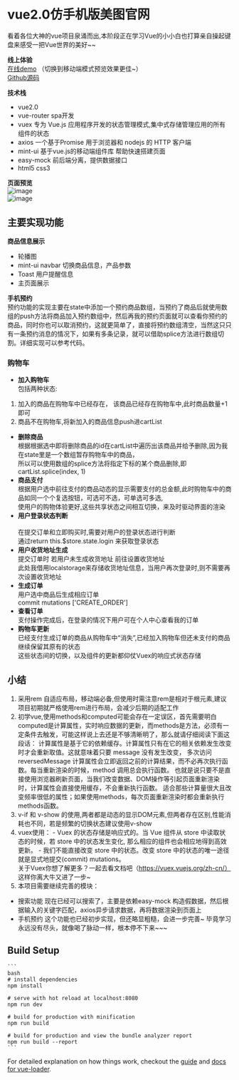 # vue2.0仿手机版美图官网
看着各位大神的vue项目泉涌而出,本阶段正在学习Vue的小小白也打算亲自操起键盘来感受一把Vue世界的美好~~

**线上体验** <br>
   [在线demo](https://zsqio.github.io/vue-meitu-demo/vuex-meitu-demo/index.html#/) （切换到移动端模式预览效果更佳~）<br>
   [Github源码](https://github.com/zsqio/vue-meitu)  <br>

**技术栈** <br>
  * vue2.0
  * vue-router     spa开发
  * vuex           专为 Vue.js 应用程序开发的状态管理模式,集中式存储管理应用的所有组件的状态
  * axios          一个基于Promise 用于浏览器和 nodejs 的 HTTP 客户端
  * mint-ui        基于vue.js的移动端组件库 帮助快速搭建页面
  * easy-mock      前后端分离，提供数据接口
  * html5 css3  <br>
  
**页面预览** <br>
![image](https://raw.githubusercontent.com/zsqio/zsqio.github.io/master/vuex-meitu-demo/demo-images/7.gif) <br>
![image](https://raw.githubusercontent.com/zsqio/zsqio.github.io/master/vuex-meitu-demo/demo-images/1.gif) <br>

 ## 主要实现功能 <br>
  **商品信息展示**  <br>
  * 轮播图
  * mint-ui navbar 切换商品信息，产品参数
  * Toast 用户提醒信息
  * 主页面展示 <br>
  
  **手机预约** <br>
  预约功能的实现主要在state中添加一个预约商品数组，当预约了商品后就使用数组的push方法将商品加入预约数组中，然后再我的预约页面就可以查看你预约的商品，同时你也可以取消预约，这就更简单了，直接将预约数组清空，当然这只只有一条预约消息的情况下，如果有多条记录，就可以借助splice方法进行数组切割。详细实现可以参考代码。 <br>  
  
  ### 购物车 <br>
  * **加入购物车** <br>
  包括两种状态: <br>
  1. 加入的商品在购物车中已经存在， 该商品已经存在购物车中,此时商品数量+1即可 <br>
  2. 商品不在购物车,将新加入的商品信息push进cartList    <br>
  * **删除商品**  <br>
  根据根据选中即将删除商品的id在cartList中遍历出该商品并给予删除,因为我在state里是一个数组暂存购物车中的商品， <br>
  所以可以使用数组的splice方法将指定下标的某个商品删除,即 cartList.splice(index, 1) <br>
  * **商品支付** <br>
  根据用户选中前往支付的商品动态的显示需要支付的总金额,此时购物车中的商品如同一个个复选按钮，可选可不选，可单选可多选, <br>
  使用户的购物体验更好,这些共享状态之间相互切换，来及时驱动界面的渲染
  * **用户登录状态判断** <br>  
  在提交订单和立即购买时,需要对用户的登录状态进行判断 <br>
  通过return this.$store.state.login 来获取登录状态
  * **用户收货地址生成**    <br>
  提交订单时 若用户未生成收货地址 前往设置收货地址 <br>
  此处我借用localstorage来存储收货地址信息，当用户再次登录时,则不需要再次设置收货地址 <br>
  * **生成订单** <br>
  用户选中商品后生成相应订单 <br>
  commit mutations ['CREATE_ORDER']  <br>
  * **查看订单** <br>
  支付操作完成后，在登录的情况下用户可在个人中心查看我的订单 <br>
  * **购物车更新** <br>
  已经支付生成订单的商品从购物车中“消失”,已经加入购物车但还未支付的商品继续保留其原有的状态 <br>
  这些状态间的切换，以及组件的更新都仰仗Vuex的响应式状态存储
      
      
  ## 小结 
   1. 采用rem 自适应布局，移动端必备,但使用时需注意rem是相对于根元素<html>,建议项目初期就严格使用rem进行布局，会减少后期的适配工作
   2. 初学vue,使用methods和computed可能会存在一定误区，首先需要明白computed是计算属性，实时响应数据的更新，而methods是方法，必须有一定条件去触发，可能这样说上去还是不够清晰明了，那么就请仔细阅读下面这段话：
     计算属性是基于它的依赖缓存。计算属性只有在它的相关依赖发生改变时才会重新取值。这就意味着只要 message 没有发生改变，
     多次访问 reversedMessage 计算属性会立即返回之前的计算结果，而不必再次执行函数。每当重新渲染的时候，method 调用总会执行函数。
     也就是说只要不是直接使用浏览器刷新页面，当我们改变数据、DOM操作等引起页面重新渲染时，计算属性会直接使用缓存，不会重新执行函数。
     适合那些计算量很大且改变频率很低的属性；如果使用methods，每次页面重新渲染时都会重新执行methods函数。
   3. v-if 和 v-show 的使用,两者都是动态的显示DOM元素,但两者存在区别,性能消耗也不同，若是频繁的切换状态建议使用v-show
   4. vuex使用：
     - Vuex 的状态存储是响应式的。当 Vue 组件从 store 中读取状态的时候，若 store 中的状态发生变化,
     那么相应的组件也会相应地得到高效更新。
     - 我们不能直接改变 store 中的状态。改变 store 中的状态的唯一途径就是显式地提交(commit) mutations。<br>
     关于Vuex你想了解更多？一起去看文档吧（https://vuex.vuejs.org/zh-cn/） 这样你离大牛又进了一步~
   5. 本项目需要继续完善的模块： <br>
   * 搜索功能 现在已经可以搜索了，主要是依赖easy-mock 构造假数据，然后根据输入的关键字匹配，axios异步请求数据，再将数据渲染到页面上
   * 手机预约 这个功能也已经初步实现，但还略显粗糙，会进一步完善~  毕竟学习永远没有尽头，就像喝了脉动一样，根本停不下来~~~  <br>
   

   ## Build Setup

    ```
    bash
    # install dependencies
    npm install

    # serve with hot reload at localhost:8080
    npm run dev

    # build for production with minification
    npm run build

    # build for production and view the bundle analyzer report
    npm run build --report
    ```

For detailed explanation on how things work, checkout the [guide](http://vuejs-templates.github.io/webpack/) and [docs for vue-loader](http://vuejs.github.io/vue-loader).


